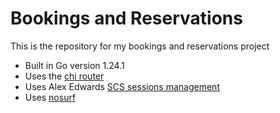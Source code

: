 # Bookings and Reservations

This is the repository for my bookings and reservations project

- Built in Go version 1.24.1
- Uses the [chi router](https://github.com/go-chi/chi)
- Uses Alex Edwards [SCS sessions management](https://github.com/alexedwards/scs)
- Uses [nosurf](https://github.com/justinas/nosurf)
